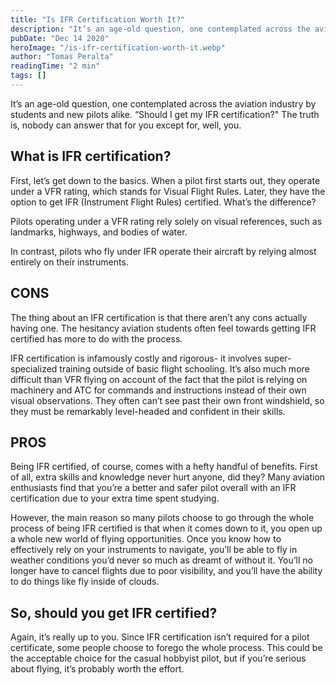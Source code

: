 ```yaml
---
title: "Is IFR Certification Worth It?"
description: "It’s an age-old question, one contemplated across the aviation industry by students and new pilots alike. 'Should I get my IFR certification?' The truth is, nobody can answer that for you except for, well, you."
pubDate: "Dec 14 2020"
heroImage: "/is-ifr-certification-worth-it.webp"
author: "Tomas Peralta"
readingTime: "2 min"
tags: []
---
```


It’s an age-old question, one contemplated across the aviation industry by students and new pilots alike. “Should I get my IFR certification?" The truth is, nobody can answer that for you except for, well, you.

## What is IFR certification?

First, let’s get down to the basics. When a pilot first starts out, they operate under a VFR rating, which stands for Visual Flight Rules. Later, they have the option to get IFR (Instrument Flight Rules) certified. What’s the difference?

Pilots operating under a VFR rating rely solely on visual references, such as landmarks, highways, and bodies of water.

In contrast, pilots who fly under IFR operate their aircraft by relying almost entirely on their instruments.

## CONS

The thing about an IFR certification is that there aren’t any cons actually having one. The hesitancy aviation students often feel towards getting IFR certified has more to do with the process.

IFR certification is infamously costly and rigorous- it involves super-specialized training outside of basic flight schooling. It’s also much more difficult than VFR flying on account of the fact that the pilot is relying on machinery and ATC for commands and instructions instead of their own visual observations. They often can’t see past their own front windshield, so they must be remarkably level-headed and confident in their skills.

## PROS

Being IFR certified, of course, comes with a hefty handful of benefits. First of all, extra skills and knowledge never hurt anyone, did they? Many aviation enthusiasts find that you’re a better and safer pilot overall with an IFR certification due to your extra time spent studying.

However, the main reason so many pilots choose to go through the whole process of being IFR certified is that when it comes down to it, you open up a whole new world of flying opportunities. Once you know how to effectively rely on your instruments to navigate, you’ll be able to fly in weather conditions you’d never so much as dreamt of without it. You’ll no longer have to cancel flights due to poor visibility, and you’ll have the ability to do things like fly inside of clouds.

## So, should you get IFR certified?

Again, it’s really up to you. Since IFR certification isn’t required for a pilot certificate, some people choose to forego the whole process. This could be the acceptable choice for the casual hobbyist pilot, but if you’re serious about flying, it’s probably worth the effort.
